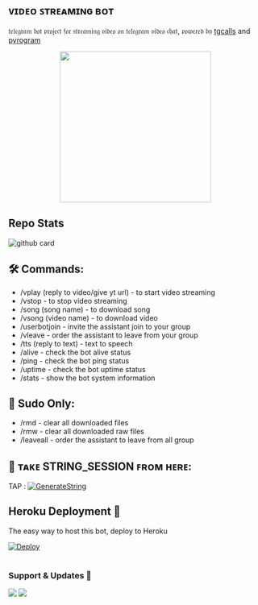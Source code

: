 <h2 align="centre">ᴠɪᴅᴇᴏ ꜱᴛʀᴇᴀᴍɪɴɢ ʙᴏᴛ</h2>

𝔱𝔢𝔩𝔢𝔤𝔯𝔞𝔪 𝔟𝔬𝔱 𝔭𝔯𝔬𝔧𝔢𝔠𝔱 𝔣𝔬𝔯 𝔰𝔱𝔯𝔢𝔞𝔪𝔦𝔫𝔤 𝔳𝔦𝔡𝔢𝔬 𝔬𝔫 𝔱𝔢𝔩𝔢𝔤𝔯𝔞𝔪 𝔳𝔦𝔡𝔢𝔬 𝔠𝔥𝔞𝔱, 𝔭𝔬𝔴𝔢𝔯𝔢𝔡 𝔟𝔶 [tgcalls](https://github.com/MarshalX/tgcalls) and [pyrogram](https://github.com/pyrogram/pyrogram)

<p align="center"><a href="https://t.me/zaid_team1"><img src="https://telegra.ph/file/ac4e39ae1b1fe1d41b11d.jpg" width="300"></a></p>

## Repo Stats
![github card](https://github-readme-stats.vercel.app/api/pin/?username=Itsunknown-12&repo=Zaid-Video-Player&theme=dark)

## 🛠 Commands:
- /vplay (reply to video/give yt url) - to start video streaming
- /vstop - to stop video streaming
- /song (song name) - to download song
- /vsong (video name) - to download video
- /userbotjoin - invite the assistant join to your group
- /vleave - order the assistant to leave from your group
- /tts (reply to text) - text to speech
- /alive - check the bot alive status
- /ping - check the bot ping status
- /uptime - check the bot uptime status
- /stats - show the bot system information

## 😬 Sudo Only:
- /rmd - clear all downloaded files
- /rmw - clear all downloaded raw files
- /leaveall - order the assistant to leave from all group

## 🧪 ᴛᴀᴋᴇ STRING_SESSION ꜰʀᴏᴍ ʜᴇʀᴇ:

TAP : [![GenerateString](https://img.shields.io/badge/repl.it-generateString-yellowgreen)](https://replit.com/@BoooCreative/StringSession-1#main.py)

## Heroku Deployment 👿
The easy way to host this bot, deploy to Heroku

[![Deploy](https://www.herokucdn.com/deploy/button.svg)](https://heroku.com/deploy?template=https://github.com/REBEL75/Zaid-Video-Player)

# 
### Support & Updates 🎑
<a href="https://t.me/Zaid_Support"><img src="https://img.shields.io/badge/Join-Group%20Support-blue.svg?style=for-the-badge&logo=Telegram"></a> <a href="https://t.me/zaid_updates"><img src="https://img.shields.io/badge/Join-Updates%20Channel-blue.svg?style=for-the-badge&logo=Telegram"></a>
